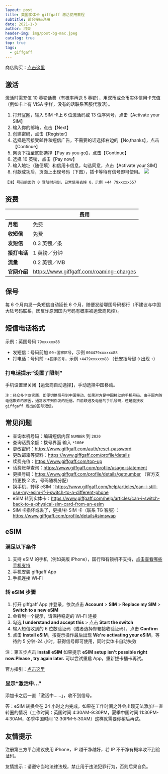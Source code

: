 ```yaml
---
layout: post
title: 英国实体卡 giffgaff 激活使用教程
subtitle: 适合接码注册
date: 2021-1-3
author: 河東
header-img: img/post-bg-mac.jpeg
catalog: true
top: true
tags:
  - giffgaff
---
```


商店购买：[点击这里](https://t.me/GVStore)

## 激活
激活时需充值 10 英镑话费（有概率再送 5 英镑），用双币或全币实体信用卡充值（例如卡上有 VISA 字样，没有的话联系客服代激活）。

1. 打开[官网](https://www.giffgaff.com/activate)，输入 SIM 卡上 6 位激活码或 13 位序列号，点击【Activate your SIM】
2. 输入你的邮箱，点击【Next】
3. 创建密码，点击【Register】
4. 选择是否接受邮件和短信广告，不需要的话选择右边的【No,thanks】，点击 【Continue】
5. 网页下拉至底部选择【Pay as you go】，点击【Continue】
6. 选择 10 英镑，点击【Pay now】
7. 输入地址（随便填）和信用卡信息，勾选同意，点击【Activate your SIM】
8. 付款成功后，页面上出现号码（下图），插卡等待有信号即可使用。
![](https://i.imgur.com/Q9cZKmj.png)

`【注】号码前面的 0 登陆时用到，日常使用去掉 0，示例 +44 79xxxxx557`

## 资费

|  |  费用 |
|  ----  | ----  |
| **月租**  |  免费 |
|  **收短信**  | 免费 |
|  **发短信**       |   0.3 英镑／条 |
|  **接打电话**       |   1 英镑／分钟 |
|     **流量**    | 0.2 英镑／MB   |
|**官网介绍**|<https://www.giffgaff.com/roaming-charges>|

## 保号
每 6 个月内发一条短信自动延长 6 个月，随便发给哪国号码都行（不建议与中国大陆号码联系，因反诈原因国内号码有概率被运营商风控）。

## 短信电话格式

示例：英国号码 `79xxxxxx88`
- 发短信：号码前加 `00`+`国家区号`，示例 `004479xxxxxx88`
- 打电话：号码前 `+`+`国家区号`，示例 `+4479xxxxxx88` （长安拨号键 `0` 出现 `+`）

### 打电话提示“设置了限制”
手机设置里关闭【运营商自动选择】，手动选择中国移动。

`注：经众多卡友实践，即便切换信号到中国移动，如果对方是中国移动的手机号码，由于国内防电信欺诈的原因，通常收不到你发的短信。目前联通及电信的手机号码，还是能接收 giffgaff 发出的国际短信。`

## 常见问题
- 查询本机号码：编辑短信内容 `NUMBER` 到 `2020`
- 查询话费余额：拨号界面 输入 `*100#`
- 更改密码：<https://www.giffgaff.com/auth/reset-password>
- 更改邮箱等资料：<https://www.giffgaff.com/profile/details>
- 续费充值：<https://www.giffgaff.com/top-up>
- 话费账单查询：<https://www.giffgaff.com/profile/usage-statement>
- 更换号码：<https://www.giffgaff.com/profile/details/getnumber> （官方支持更换 2 次，号码随机分配）
- 换手机，转移 eSIM：<https://www.giffgaff.com/help/articles/can-i-still-use-my-esim-if-i-switch-to-a-different-phone>
- eSIM 转到实体卡：<https://www.giffgaff.com/help/articles/can-i-switch-back-to-a-physical-sim-card-from-an-esim>
- SIM 卡损坏或丢了，更换/补 SIM 卡（联系 TG 客服）：<https://www.giffgaff.com/profile/details#simswap>

## eSIM
### 满足以下条件
1. 支持 eSIM 的手机（例如美版 iPhone），国行和有锁机不支持，[点击查看哪些手机支持](https://www.giffgaff.com/help/articles/can-i-use-an-esim-in-my-current-phone)
2. 手机安装 giffgaff App
3. 手机连接 Wi-Fi

### 转 eSIM 步骤
1. 打开 giffgaff App 并登录，依次点击 **Account** > **SIM** > **Replace my SIM** > **Switch to a new eSIM**
2. 会看到一个提示，请保持稳定的 Wi-Fi 连接
3. 勾选 **I understand and accept this** > 点击 **Start the switch**
4. 输入短信收到的 6 位数验证码（或者选择邮箱接收验证码），点击 **Confirm**
5. 点击 **Install eSIM**，按提示操作最后出现 **We're activating your eSIM**，等待约 5 分钟-24 小时，获得信号即可使用，同时实体卡自动失效

注：第五步点击 **Install eSIM** 如果提示 **eSIM setup isn't possible right now.Please , try again later.** 可以尝试重启 App，重新拔卡插卡再试。

官方指引：[点击这里](https://www.giffgaff.com/help/articles/how-do-i-get-an-esim-on-giffgaff)

### 显示“激活中…”
添加卡之后一直「激活中……」，收不到信号。

答：eSIM 转换会在 24 小时之内完成，如果在工作时间之外会出现无法添加/一直转圈的情况（工作时间：英国时间 4:30AM-9:30PM，夏季中国时间 11:30PM-4:30AM，冬季中国时间 12:30PM-5:30AM）这样就需要你稍后再试。

## 友情提示
注册第三方平台建议使用 iPhone，IP 越干净越好，若 IP 不干净有概率收不到验证码。

友情提示：请遵守当地法律法规，禁止用于违法犯罪行为，否则后果自负。
